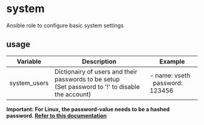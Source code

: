 # system
Ansible role to configure basic system settings

## usage

| Variable     | Description                                                                                       | Example                           |
|--------------|---------------------------------------------------------------------------------------------------|-----------------------------------|
| system_users | Dictionairy of users and their passwords to be setup<br/>(Set password to '!' to disable the account) | - name: vseth<br/>&nbsp;&nbsp;password: 123456 |

**Important: For Linux, the password-value needs to be a hashed password. [Refer to this documentation](https://docs.ansible.com/ansible/latest/reference_appendices/faq.html#how-do-i-generate-encrypted-passwords-for-the-user-module)**
